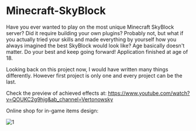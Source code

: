 # Minecraft-SkyBlock

Have you ever wanted to play on the most unique Minecraft SkyBlock server? Did it require building your own plugins? Probably not, but what if you actually tried your skills and made everything by yourself how you always imagined the best SkyBlock would look like? Age basically doesn't matter. Do your best and keep going forward! Application finished at age of 18.


Looking back on this project now, I would have written many things differently. 
However first project is only one and every project can be the last.

Check the preview of achieved effects at: 
https://www.youtube.com/watch?v=QOUKC2g9hjg&ab_channel=Vertonowsky

Online shop for in-game items design:

![1](https://user-images.githubusercontent.com/27568559/172026266-0a444692-7f2a-4d97-a497-54d352019375.png)
